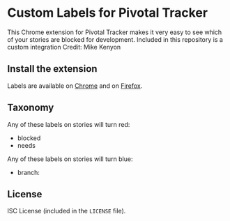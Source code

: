 # Custom Labels for Pivotal Tracker

This Chrome extension for Pivotal Tracker makes it very easy to see which of
your stories are blocked for development. Included in this repository is a custom integration Credit: Mike Kenyon

## Install the extension

Labels are available on [Chrome][] and on [Firefox][].

## Taxonomy

Any of these labels on stories will turn red:

- blocked
- needs <x>
  
Any of these labels on stories will turn blue:

- branch:

## License

ISC License (included in the `LICENSE` file).

[Chrome]: https://chrome.google.com/webstore/detail/red-labels-for-pivotal-tr/agijkohaieagbidlmjjlajhlkpfoegao?hl=en-US
[Firefox]: https://addons.mozilla.org/en-US/firefox/addon/red-labels-for-pivotal-tracker/
